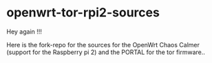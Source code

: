 # openwrt-tor-rpi2-sources

Hey again !!!

Here is the fork-repo for the sources for the OpenWrt Chaos Calmer (support for the Raspberry pi 2) and the PORTAL for the tor firmware..

